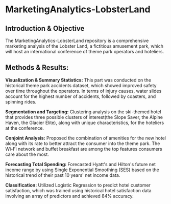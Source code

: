 # MarketingAnalytics-LobsterLand
## Introduction & Objective
The MarketingAnalytics-LobsterLand repository is a comprehensive marketing analysis of the Lobster Land, a fictitious amusement park, which will host an international conference of theme park operators and hoteliers. 

## Methods & Results: 
**Visualization & Summary Statistics:** This part was conducted on the historical theme park accidents dataset, which showed improved safety over time throughout the operators. In terms of injury causes, water slides account for the highest number of accidents, followed by coasters, and spinning rides. 

**Segmentation and Targeting:** Clustering analysis on the ski-themed hotel that provides three possible clusters of interest(the Slope Saver, the Alpine Haven, the Glacier Elite), along with unique characteristics, for the hoteliers at the conference. 

**Conjoint Analysis:** Proposed the combination of amenities for the new hotel along with its rate to better attract the consumer into the theme park. The Wi-Fi network and buffet breakfast are among the top features consumers care about the most. 

**Forecasting Total Spending:**  Forecasted Hyatt's and Hilton's future net income range by using Single Exponential Smoothing (SES) based on the historical trend of their past 10 years' net income data. 

**Classification:** Utilized Logistic Regression to predict hotel customer satisfaction, which was trained using historical hotel satisfaction data involving an array of predictors and achieved 84% accuracy. 
